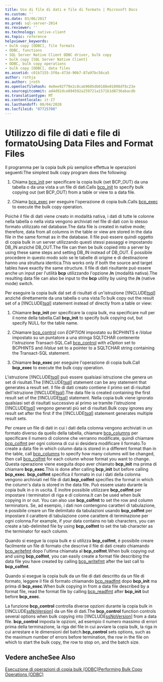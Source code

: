 ```yaml
---
title: Uso di file di dati e file di formato | Microsoft Docs
ms.custom: ''
ms.date: 03/06/2017
ms.prod: sql-server-2014
ms.reviewer: ''
ms.technology: native-client
ms.topic: reference
helpviewer_keywords:
- bulk copy [ODBC], file formats
- ODBC, functions
- SQL Server Native Client ODBC driver, bulk copy
- bulk copy [SQL Server Native Client]
- ODBC, bulk copy operations
- bulk copy [ODBC], data files
ms.assetid: c01b7155-3f0a-473d-90b7-87a97bc56ca5
author: rothja
ms.author: jroth
ms.openlocfilehash: 4e0ee92f79e2c8cab9605db0188e01898df8c23e
ms.sourcegitcommit: ad4d92dce894592a259721a1571b1d8736abacdb
ms.translationtype: MT
ms.contentlocale: it-IT
ms.lasthandoff: 08/04/2020
ms.locfileid: "87725708"
---
```

# <a name="using-data-files-and-format-files"></a><span data-ttu-id="22c8c-102">Utilizzo di file di dati e file di formato</span><span class="sxs-lookup"><span data-stu-id="22c8c-102">Using Data Files and Format Files</span></span>
  <span data-ttu-id="22c8c-103">Il programma per la copia bulk più semplice effettua le operazioni seguenti:</span><span class="sxs-lookup"><span data-stu-id="22c8c-103">The simplest bulk copy program does the following:</span></span>  
  
1.  <span data-ttu-id="22c8c-104">Chiama [bcp_init](../native-client-odbc-extensions-bulk-copy-functions/bcp-init.md) per specificare la copia bulk (set BCP_OUT) da una tabella o da una vista a un file di dati.</span><span class="sxs-lookup"><span data-stu-id="22c8c-104">Calls [bcp_init](../native-client-odbc-extensions-bulk-copy-functions/bcp-init.md) to specify bulk copying out (set BCP_OUT) from a table or view to a data file.</span></span>  
  
2.  <span data-ttu-id="22c8c-105">Chiama [bcp_exec](../native-client-odbc-extensions-bulk-copy-functions/bcp-exec.md) per eseguire l'operazione di copia bulk.</span><span class="sxs-lookup"><span data-stu-id="22c8c-105">Calls [bcp_exec](../native-client-odbc-extensions-bulk-copy-functions/bcp-exec.md) to execute the bulk copy operation.</span></span>  
  
 <span data-ttu-id="22c8c-106">Poiché il file di dati viene creato in modalità nativa, i dati di tutte le colonne nella tabella o nella vista vengono archiviati nel file di dati con lo stesso formato utilizzato nel database.</span><span class="sxs-lookup"><span data-stu-id="22c8c-106">The data file is created in native mode; therefore, data from all columns in the table or view are stored in the data file in the same format as in the database.</span></span> <span data-ttu-id="22c8c-107">Il file può essere quindi oggetto di copia bulk in un server utilizzando questi stessi passaggi e impostando DB_IN anziché DB_OUT.</span><span class="sxs-lookup"><span data-stu-id="22c8c-107">The file can then be bulk copied into a server by using these same steps and setting DB_IN instead of DB_OUT.</span></span> <span data-ttu-id="22c8c-108">È possibile procedere in questo modo solo se le tabelle di origine e di destinazione hanno una struttura identica.</span><span class="sxs-lookup"><span data-stu-id="22c8c-108">This works only if both the source and target tables have exactly the same structure.</span></span> <span data-ttu-id="22c8c-109">Il file di dati risultante può essere anche un input per l'utilità **bcp** utilizzando l'opzione **/n** (modalità nativa).</span><span class="sxs-lookup"><span data-stu-id="22c8c-109">The resulting data file can also be input to the **bcp** utility by using the **/n** (native mode) switch.</span></span>  
  
 <span data-ttu-id="22c8c-110">Per eseguire la copia bulk dal set di risultati di un'istruzione [!INCLUDE[tsql](../../includes/tsql-md.md)] anziché direttamente da una tabella o una vista:</span><span class="sxs-lookup"><span data-stu-id="22c8c-110">To bulk copy out the result set of a [!INCLUDE[tsql](../../includes/tsql-md.md)] statement instead of directly from a table or view:</span></span>  
  
1.  <span data-ttu-id="22c8c-111">Chiamare **bcp_init** per specificare la copia bulk, ma specificare null per il nome della tabella.</span><span class="sxs-lookup"><span data-stu-id="22c8c-111">Call **bcp_init** to specify bulk copying out, but specify NULL for the table name.</span></span>  
  
2.  <span data-ttu-id="22c8c-112">Chiamare [bcp_control](../native-client-odbc-extensions-bulk-copy-functions/bcp-control.md) con *EOPTION* impostato su BCPHINTS e *iValue* impostato su un puntatore a una stringa SQLTCHAR contenente l'istruzione Transact-SQL.</span><span class="sxs-lookup"><span data-stu-id="22c8c-112">Call [bcp_control](../native-client-odbc-extensions-bulk-copy-functions/bcp-control.md) with *eOption* set to BCPHINTS and *iValue* set to a pointer to a SQLTCHAR string containing the Transact-SQL statement.</span></span>  
  
3.  <span data-ttu-id="22c8c-113">Chiamare **bcp_exec** per eseguire l'operazione di copia bulk.</span><span class="sxs-lookup"><span data-stu-id="22c8c-113">Call **bcp_exec** to execute the bulk copy operation.</span></span>  
  
 <span data-ttu-id="22c8c-114">L'istruzione [!INCLUDE[tsql](../../includes/tsql-md.md)] può essere qualsiasi istruzione che genera un set di risultati.</span><span class="sxs-lookup"><span data-stu-id="22c8c-114">The [!INCLUDE[tsql](../../includes/tsql-md.md)] statement can be any statement that generates a result set.</span></span> <span data-ttu-id="22c8c-115">Il file di dati creato contiene il primo set di risultati dell'istruzione [!INCLUDE[tsql](../../includes/tsql-md.md)].</span><span class="sxs-lookup"><span data-stu-id="22c8c-115">The data file is created containing the first result set of the [!INCLUDE[tsql](../../includes/tsql-md.md)] statement.</span></span> <span data-ttu-id="22c8c-116">Nella copia bulk viene ignorato qualsiasi set di risultati successivo al primo se tramite l'istruzione [!INCLUDE[tsql](../../includes/tsql-md.md)] vengono generati più set di risultati.</span><span class="sxs-lookup"><span data-stu-id="22c8c-116">Bulk copy ignores any result set after the first if the [!INCLUDE[tsql](../../includes/tsql-md.md)] statement generates multiple result sets.</span></span>  
  
 <span data-ttu-id="22c8c-117">Per creare un file di dati in cui i dati della colonna vengono archiviati in un formato diverso da quello della tabella, chiamare [bcp_columns](../native-client-odbc-extensions-bulk-copy-functions/bcp-columns.md) per specificare il numero di colonne che verranno modificate, quindi chiamare [bcp_colfmt](../native-client-odbc-extensions-bulk-copy-functions/bcp-colfmt.md) per ogni colonna di cui si desidera modificare il formato.</span><span class="sxs-lookup"><span data-stu-id="22c8c-117">To create a data file in which column data is stored in a different format than in the table, call [bcp_columns](../native-client-odbc-extensions-bulk-copy-functions/bcp-columns.md) to specify how many columns will be changed, then call [bcp_colfmt](../native-client-odbc-extensions-bulk-copy-functions/bcp-colfmt.md) for each column whose format you want to change.</span></span> <span data-ttu-id="22c8c-118">Questa operazione viene eseguita dopo aver chiamato **bcp_init** ma prima di chiamare **bcp_exec**.</span><span class="sxs-lookup"><span data-stu-id="22c8c-118">This is done after calling **bcp_init** but before calling **bcp_exec**.</span></span> <span data-ttu-id="22c8c-119">**bcp_colfmt** specifica il formato in cui i dati della colonna vengono archiviati nel file di dati.</span><span class="sxs-lookup"><span data-stu-id="22c8c-119">**bcp_colfmt** specifies the format in which the column's data is stored in the data file.</span></span> <span data-ttu-id="22c8c-120">Può essere usato durante la copia bulk in o in uscita. È inoltre possibile utilizzare **bcp_colfmt** per impostare i terminatori di riga e di colonna.</span><span class="sxs-lookup"><span data-stu-id="22c8c-120">It can be used when bulk copying in or out. You can also use **bcp_colfmt** to set the row and column terminators.</span></span> <span data-ttu-id="22c8c-121">Se, ad esempio, i dati non contengono caratteri di tabulazione, è possibile creare un file delimitato da tabulazioni usando **bcp_colfmt** per impostare il carattere di tabulazione come carattere di terminazione per ogni colonna.</span><span class="sxs-lookup"><span data-stu-id="22c8c-121">For example, if your data contains no tab characters, you can create a tab-delimited file by using **bcp_colfmt** to set the tab character as the terminator for each column.</span></span>  
  
 <span data-ttu-id="22c8c-122">Quando si esegue la copia bulk e si utilizza **bcp_colfmt**, è possibile creare facilmente un file di formato che descrive il file di dati creato chiamando [bcp_writefmt](../native-client-odbc-extensions-bulk-copy-functions/bcp-writefmt.md) dopo l'ultima chiamata al **bcp_colfmt**.</span><span class="sxs-lookup"><span data-stu-id="22c8c-122">When bulk copying out and using **bcp_colfmt**, you can easily create a format file describing the data file you have created by calling [bcp_writefmt](../native-client-odbc-extensions-bulk-copy-functions/bcp-writefmt.md) after the last call to **bcp_colfmt**.</span></span>  
  
 <span data-ttu-id="22c8c-123">Quando si esegue la copia bulk da un file di dati descritto da un file di formato, leggere il file di formato chiamando [bcp_readfmt](../native-client-odbc-extensions-bulk-copy-functions/bcp-readfmt.md) dopo **bcp_init** ma prima di **bcp_exec**.</span><span class="sxs-lookup"><span data-stu-id="22c8c-123">When bulk copying in from a data file described by a format file, read the format file by calling [bcp_readfmt](../native-client-odbc-extensions-bulk-copy-functions/bcp-readfmt.md) after **bcp_init** but before **bcp_exec**.</span></span>  
  
 <span data-ttu-id="22c8c-124">La funzione **bcp_control** controlla diverse opzioni durante la copia bulk in [!INCLUDE[ssNoVersion](../../includes/ssnoversion-md.md)] da un file di dati.</span><span class="sxs-lookup"><span data-stu-id="22c8c-124">The **bcp_control** function controls several options when bulk copying into [!INCLUDE[ssNoVersion](../../includes/ssnoversion-md.md)] from a data file.</span></span> <span data-ttu-id="22c8c-125">**bcp_control** imposta le opzioni, ad esempio il numero massimo di errori prima della terminazione, la riga del file in cui avviare la copia bulk, la riga in cui arrestare e le dimensioni del batch.</span><span class="sxs-lookup"><span data-stu-id="22c8c-125">**bcp_control** sets options, such as the maximum number of errors before termination, the row in the file on which to start the bulk copy, the row to stop on, and the batch size.</span></span>  
  
## <a name="see-also"></a><span data-ttu-id="22c8c-126">Vedere anche</span><span class="sxs-lookup"><span data-stu-id="22c8c-126">See Also</span></span>  
 [<span data-ttu-id="22c8c-127">Esecuzione di operazioni di copia bulk &#40;ODBC&#41;</span><span class="sxs-lookup"><span data-stu-id="22c8c-127">Performing Bulk Copy Operations &#40;ODBC&#41;</span></span>](performing-bulk-copy-operations-odbc.md)  
  
  
